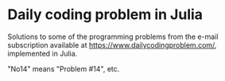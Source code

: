# Daily coding problem in Julia
 
Solutions to some of the programming problems from the e-mail subscription available at https://www.dailycodingproblem.com/, implemented in Julia. 

"No14" means "Problem #14", etc. 
